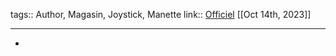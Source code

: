 tags:: Author, Magasin, Joystick, Manette
link:: [Officiel](https://www.gulikit.com/) 
[[Oct 14th, 2023]]
***

-